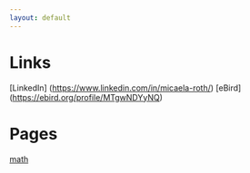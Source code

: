 ```yaml
---
layout: default
---
```


# Links
[LinkedIn] (https://www.linkedin.com/in/micaela-roth/)
[eBird] (https://ebird.org/profile/MTgwNDYyNQ)

# Pages

[math](./math.html)
